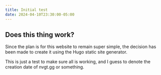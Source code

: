 ```yaml
---
title: Initial test
date: 2024-04-10T23:30:00-05:00
---
```

<!--more-->
## Does this thing work?
Since the plan is for this website to remain super simple, the decision has been made to create it using the Hugo static site generator.

This is just a test to make sure all is working, and I guess to denote the creation date of nvgt.gg or something.
